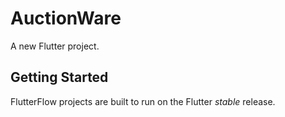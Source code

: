 # AuctionWare

A new Flutter project.

## Getting Started

FlutterFlow projects are built to run on the Flutter _stable_ release.
